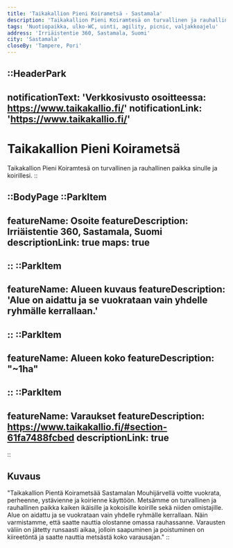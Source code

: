 ```yaml
---
title: 'Taikakallion Pieni Koirametsä - Sastamala'
description: 'Taikakallion Pieni Koiramtesä on turvallinen ja rauhallinen paikka sinulle ja koirillesi.'
tags: 'Nuotiopaikka, ulko-WC, uinti, agility, picnic, valjakkoajelu'
address: 'Irriäistentie 360, Sastamala, Suomi'
city: 'Sastamala'
closeBy: 'Tampere, Pori'
---
```


::HeaderPark
---
notificationText: 'Verkkosivusto osoitteessa: https://www.taikakallio.fi/'
notificationLink: 'https://www.taikakallio.fi/'
---
# Taikakallion Pieni Koirametsä
Taikakallion Pieni Koiramtesä on turvallinen ja rauhallinen paikka sinulle ja koirillesi.
::

::BodyPage
::ParkItem
---
featureName: Osoite
featureDescription: Irriäistentie 360, Sastamala, Suomi
descriptionLink: true
maps: true
---
::
::ParkItem
---
featureName: Alueen kuvaus
featureDescription: 'Alue on aidattu ja se vuokrataan vain yhdelle ryhmälle kerrallaan.'
---
::
::ParkItem
---
featureName: Alueen koko
featureDescription: "~1ha"
---
::
::ParkItem
---
featureName: Varaukset
featureDescription: https://www.taikakallio.fi/#section-61fa7488fcbed
descriptionLink: true
---
::
## Kuvaus
"Taikakallion Pientä Koirametsää Sastamalan Mouhijärvellä voitte vuokrata, perheenne, ystävienne ja koirienne käyttöön. Metsämme on turvallinen ja rauhallinen paikka kaiken ikäisille ja kokoisille koirille sekä niiden omistajille. Alue on aidattu ja se vuokrataan vain yhdelle ryhmälle kerrallaan. Näin varmistamme, että saatte nauttia olostanne omassa rauhassanne. Varausten väliin on jätetty runsaasti aikaa, jolloin saapuminen ja poistuminen on kiireetöntä ja saatte nauttia metsästä koko varausajan."
::